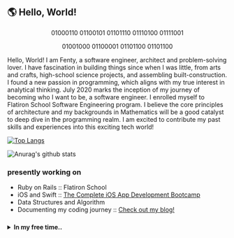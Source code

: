 ## :earth_americas: Hello, World!

<p align="center">01000110 01100101 01101110 01110100 01111001</p>
<p align="center">01001000 01100001 01101100 01101100</p>

<p>
  Hello, World! I am Fenty, a software engineer, architect and problem-solving lover. I have fascination in building things since when I was little, from arts and crafts, high-school science projects, and assembling built-construction. I found a new passion in programming, which aligns with my true interest in analytical thinking. July 2020 marks the inception of my journey of becoming who I want to be, a software engineer. I enrolled myself to Flatiron School Software Engineering program. I believe the core principles of architecture and my backgrounds in Mathematics will be a good catalyst to deep dive in the programming realm. I am excited to contribute my past skills and experiences into this exciting tech world!
</p>


[![Top Langs](https://github-readme-stats.vercel.app/api/top-langs/?username=fentyhall&layout=compact&theme=graywhite&show_icons=true)](https://github.com/fentyhall/github-readme-stats)

![Anurag's github stats](https://github-readme-stats.vercel.app/api?username=fentyhall&theme=graywhite&show_icons=true)


### presently working on
<ul>
  <li>Ruby on Rails :: Flatiron School
  <li>iOS and Swift :: <a href="https://www.udemy.com/course/ios-13-app-development-bootcamp/">The Complete iOS App Development Bootcamp</a>
  <li>Data Structures and Algorithm
  <li>Documenting my coding journey :: <a href="https://dev.to/codinghall">Check out my blog!</a></li>
</ul>

### 

<details>
  <summary><strong>In my free time..</strong></summary>
  <ul>
    <li>:stew: Cooking</li>
    <li>:dog2: Hike with my <a href="https://www.instagram.com/shibaogram/">Doge</a></li>
    <li>:books: Reading, currently on Mindset: The New Psychology of Success by Carol Dweck</li>
  <ul>
</details>

<!--
**fentyhall/fentyhall** is a ✨ _special_ ✨ repository because its `README.md` (this file) appears on your GitHub profile.
- 🔭 I’m currently working on ...
- 🌱 I’m currently learning ...
- 👯 I’m looking to collaborate on ...
- 🤔 I’m looking for help with ...
- 💬 Ask me about ...
- 📫 How to reach me: ...
- 😄 Pronouns: ...
- ⚡ Fun fact: ...
-->
